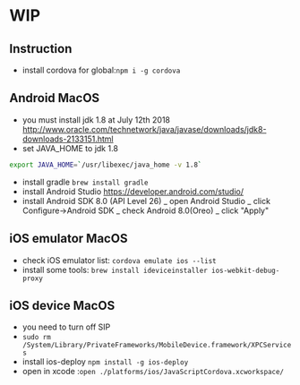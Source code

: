 # WIP

## Instruction

- install cordova for global:`npm i -g cordova`

## Android MacOS

- you must install jdk 1.8 at July 12th 2018 http://www.oracle.com/technetwork/java/javase/downloads/jdk8-downloads-2133151.html
- set JAVA_HOME to jdk 1.8

```bash
export JAVA_HOME=`/usr/libexec/java_home -v 1.8`
```

- install gradle `brew install gradle`
- install Android Studio https://developer.android.com/studio/
- install Android SDK 8.0 (API Level 26)
  _ open Android Studio
  _ click Configure->Android SDK
  _ check Android 8.0(Oreo)
  _ click "Apply"

## iOS emulator MacOS

- check iOS emulator list: `cordova emulate ios --list`
- install some tools: `brew install ideviceinstaller ios-webkit-debug-proxy`

## iOS device MacOS

- you need to turn off SIP
- `sudo rm /System/Library/PrivateFrameworks/MobileDevice.framework/XPCServices`
- install ios-deploy `npm install -g ios-deploy`
- open in xcode :`open ./platforms/ios/JavaScriptCordova.xcworkspace/`
